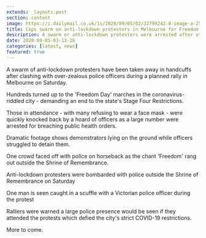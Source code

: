 ```yaml
---
extends: _layouts.post
section: content
image: https://i.dailymail.co.uk/1s/2020/09/05/02/32799242-0-image-a-25_1599271099401.jpg 
title: Cops swarm on anti-lockdown protesters in Melbourne for Freedom Day rally 
description: A swarm or anti-lockdown protesters were arrested after attending the planned rally at Melbournes Shrine of Remembrance on Saturday. 
date: 2020-09-05-03-13-26 
categories: [latest, news] 
featured: true 
--- 
```

A swarm of anti-lockdown protesters have been taken away in handcuffs after clashing with over-zealous police officers during a planned rally in Melbourne on Saturday.

Hundreds turned up to the 'Freedom Day' marches in the coronavirus-riddled city - demanding an end to the state's Stage Four Restrictions.

Those in attendance - with many refusing to wear a face mask - were quickly knocked back by a hoard of officers as a large number were arrested for breaching public health orders.

Dramatic footage shows demonstrators lying on the ground while officers struggled to detain them.

One crowd faced off with police on horseback as the chant 'Freedom' rang out outside the Shrine of Remembrance. 

Anti-lockdown protesters were bombarded with police outside the Shrine of Remembrance on Saturday

One man is seen caught in a scuffle with a Victorian police officer during the protest

Ralliers were warned a large police presence would be seen if they attended the protests which defied the city's strict COVID-19 restrictions.

More to come. 

